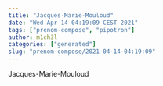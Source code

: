 ```yaml
---
title: "Jacques-Marie-Mouloud"
date: "Wed Apr 14 04:19:09 CEST 2021"
tags: ["prenom-compose", "pipotron"]
author: m1ch3l
categories: ["generated"]
slug: "prenom-compose/2021-04-14-04:19:09"
---
```


Jacques-Marie-Mouloud
